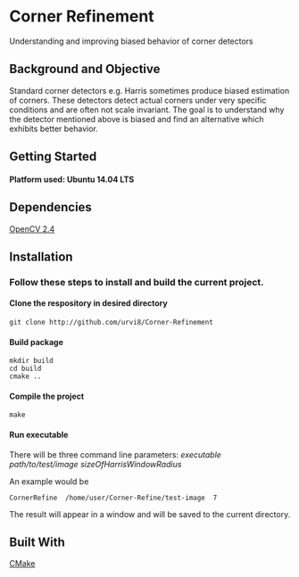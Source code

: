 # Corner Refinement

Understanding and improving biased behavior of corner detectors

## Background and Objective

Standard corner detectors e.g. Harris sometimes produce biased estimation of corners. These detectors detect actual corners under very specific conditions and are often not scale invariant. The goal is to understand why the detector mentioned above is biased and find an alternative which exhibits better behavior.

## Getting Started

#### Platform used: Ubuntu 14.04 LTS

## Dependencies
[OpenCV 2.4](https://docs.opencv.org/2.4/doc/tutorials/introduction/linux_install/linux_install.html)

## Installation

### Follow these steps to install and build the current project.

#### Clone the respository in desired directory

```
git clone http://github.com/urvi8/Corner-Refinement

```

#### Build package

```
mkdir build
cd build
cmake ..
```

#### Compile the project

```
make
```

#### Run executable

There will be three command line parameters:
_executable_
_path/to/test/image_
_sizeOfHarrisWindowRadius_

An example would be
```
CornerRefine  /home/user/Corner-Refine/test-image  7
``` 
The result will appear in a window and will be saved to the current directory.

## Built With

[CMake](https://cmake.org/install/)
